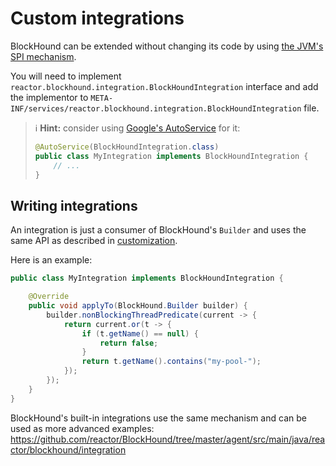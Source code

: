 # Custom integrations

BlockHound can be extended without changing its code by using
[the JVM's SPI mechanism](https://docs.oracle.com/javase/7/docs/api/java/util/ServiceLoader.html).

You will need to implement `reactor.blockhound.integration.BlockHoundIntegration` interface
and add the implementor to `META-INF/services/reactor.blockhound.integration.BlockHoundIntegration` file.

> ℹ️ **Hint:** consider using [Google's AutoService](https://github.com/google/auto/tree/master/service) for it:
> ```java
> @AutoService(BlockHoundIntegration.class)
> public class MyIntegration implements BlockHoundIntegration {
>     // ...
> }
> ```

## Writing integrations
An integration is just a consumer of BlockHound's `Builder` and uses the same API as described in [customization](customization.md).

Here is an example:
```java
public class MyIntegration implements BlockHoundIntegration {

    @Override
    public void applyTo(BlockHound.Builder builder) {
        builder.nonBlockingThreadPredicate(current -> {
            return current.or(t -> {
                if (t.getName() == null) {
                    return false;
                }
                return t.getName().contains("my-pool-");
            });
        });
    }
}
```


BlockHound's built-in integrations use the same mechanism and can be used as more advanced examples:  
https://github.com/reactor/BlockHound/tree/master/agent/src/main/java/reactor/blockhound/integration

